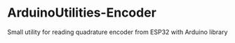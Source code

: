 # ArduinoUtilities-Encoder
Small utility for reading quadrature encoder from ESP32 with Arduino library
